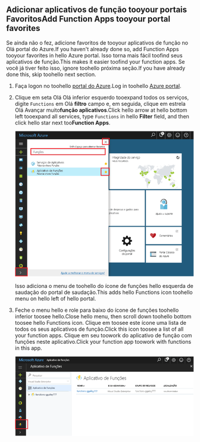 ## <a name="add-function-apps-tooyour-portal-favorites"></a><span data-ttu-id="66b44-101">Adicionar aplicativos de função tooyour portais Favoritos</span><span class="sxs-lookup"><span data-stu-id="66b44-101">Add Function Apps tooyour portal favorites</span></span> 

<span data-ttu-id="66b44-102">Se ainda não o fez, adicione favoritos de tooyour aplicativos de função no Olá portal do Azure.</span><span class="sxs-lookup"><span data-stu-id="66b44-102">If you haven't already done so, add Function Apps tooyour favorites in hello Azure portal.</span></span> <span data-ttu-id="66b44-103">Isso torna mais fácil toofind seus aplicativos de função.</span><span class="sxs-lookup"><span data-stu-id="66b44-103">This makes it easier toofind your function apps.</span></span> <span data-ttu-id="66b44-104">Se você já tiver feito isso, ignore toohello próxima seção.</span><span class="sxs-lookup"><span data-stu-id="66b44-104">If you have already done this, skip toohello next section.</span></span> 

1. <span data-ttu-id="66b44-105">Faça logon no toohello [portal do Azure](https://portal.azure.com/).</span><span class="sxs-lookup"><span data-stu-id="66b44-105">Log in toohello [Azure portal](https://portal.azure.com/).</span></span>

2. <span data-ttu-id="66b44-106">Clique em seta Olá Olá inferior esquerdo tooexpand todos os serviços, digite `Functions` em Olá **filtro** campo e, em seguida, clique em estrela Olá Avançar muito**função aplicativos**.</span><span class="sxs-lookup"><span data-stu-id="66b44-106">Click hello arrow at hello bottom left tooexpand all services, type `Functions` in hello **Filter** field, and then click hello star next too**Function Apps**.</span></span>  
 
    ![Criar aplicativo de função em Olá portal do Azure](./media/functions-portal-favorite-function-apps/functions-favorite-function-apps.png)

    <span data-ttu-id="66b44-108">Isso adiciona o menu de toohello do ícone de funções hello esquerda de saudação do portal de saudação.</span><span class="sxs-lookup"><span data-stu-id="66b44-108">This adds hello Functions icon toohello menu on hello left of hello portal.</span></span>

3. <span data-ttu-id="66b44-109">Feche o menu hello e role para baixo do ícone de funções toohello inferior toosee hello.</span><span class="sxs-lookup"><span data-stu-id="66b44-109">Close hello menu, then scroll down toohello bottom toosee hello Functions icon.</span></span> <span data-ttu-id="66b44-110">Clique em toosee este ícone uma lista de todos os seus aplicativos de função.</span><span class="sxs-lookup"><span data-stu-id="66b44-110">Click this icon toosee a list of all your function apps.</span></span> <span data-ttu-id="66b44-111">Clique em seu toowork do aplicativo de função com funções neste aplicativo.</span><span class="sxs-lookup"><span data-stu-id="66b44-111">Click your function app toowork with functions in this app.</span></span> 
 
    ![](./media/functions-portal-favorite-function-apps/functions-function-apps-hub.png)
 
     